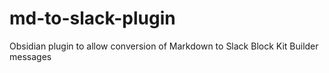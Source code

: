 # md-to-slack-plugin
Obsidian plugin to allow conversion of Markdown to Slack Block Kit Builder messages
